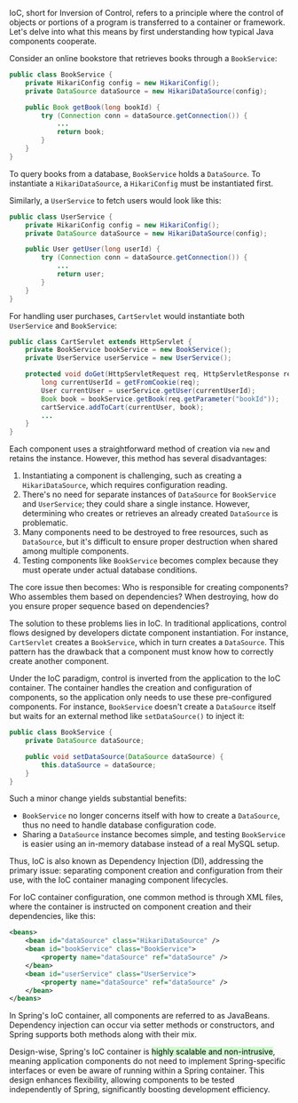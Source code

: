 IoC, short for Inversion of Control, refers to a principle where the control of objects or portions of a program is transferred to a container or framework. Let's delve into what this means by first understanding how typical Java components cooperate.

Consider an online bookstore that retrieves books through a `BookService`:

```java
public class BookService {
    private HikariConfig config = new HikariConfig();
    private DataSource dataSource = new HikariDataSource(config);

    public Book getBook(long bookId) {
        try (Connection conn = dataSource.getConnection()) {
            ...
            return book;
        }
    }
}
```

To query books from a database, `BookService` holds a `DataSource`. To instantiate a `HikariDataSource`, a `HikariConfig` must be instantiated first.

Similarly, a `UserService` to fetch users would look like this:

```java
public class UserService {
    private HikariConfig config = new HikariConfig();
    private DataSource dataSource = new HikariDataSource(config);

    public User getUser(long userId) {
        try (Connection conn = dataSource.getConnection()) {
            ...
            return user;
        }
    }
}
```

For handling user purchases, `CartServlet` would instantiate both `UserService` and `BookService`:

```java
public class CartServlet extends HttpServlet {
    private BookService bookService = new BookService();
    private UserService userService = new UserService();

    protected void doGet(HttpServletRequest req, HttpServletResponse resp) throws ServletException, IOException {
        long currentUserId = getFromCookie(req);
        User currentUser = userService.getUser(currentUserId);
        Book book = bookService.getBook(req.getParameter("bookId"));
        cartService.addToCart(currentUser, book);
        ...
    }
}
```

Each component uses a straightforward method of creation via `new` and retains the instance. However, this method has several disadvantages:

1. Instantiating a component is challenging, such as creating a `HikariDataSource`, which requires configuration reading.
2. There's no need for separate instances of `DataSource` for `BookService` and `UserService`; they could share a single instance. However, determining who creates or retrieves an already created `DataSource` is problematic.
3. Many components need to be destroyed to free resources, such as `DataSource`, but it's difficult to ensure proper destruction when shared among multiple components.
4. Testing components like `BookService` becomes complex because they must operate under actual database conditions.

The core issue then becomes: Who is responsible for creating components? Who assembles them based on dependencies? When destroying, how do you ensure proper sequence based on dependencies?

The solution to these problems lies in IoC. In traditional applications, control flows designed by developers dictate component instantiation. For instance, `CartServlet` creates a `BookService`, which in turn creates a `DataSource`. This pattern has the drawback that a component must know how to correctly create another component.

Under the IoC paradigm, control is inverted from the application to the IoC container. The container handles the creation and configuration of components, so the application only needs to use these pre-configured components. For instance, `BookService` doesn't create a `DataSource` itself but waits for an external method like `setDataSource()` to inject it:

```java
public class BookService {
    private DataSource dataSource;

    public void setDataSource(DataSource dataSource) {
        this.dataSource = dataSource;
    }
}
```

Such a minor change yields substantial benefits:

- `BookService` no longer concerns itself with how to create a `DataSource`, thus no need to handle database configuration code.
- Sharing a `DataSource` instance becomes simple, and testing `BookService` is easier using an in-memory database instead of a real MySQL setup.

Thus, IoC is also known as Dependency Injection (DI), addressing the primary issue: separating component creation and configuration from their use, with the IoC container managing component lifecycles.

For IoC container configuration, one common method is through XML files, where the container is instructed on component creation and their dependencies, like this:

```xml
<beans>
    <bean id="dataSource" class="HikariDataSource" />
    <bean id="bookService" class="BookService">
        <property name="dataSource" ref="dataSource" />
    </bean>
    <bean id="userService" class="UserService">
        <property name="dataSource" ref="dataSource" />
    </bean>
</beans>
```

In Spring's IoC container, all components are referred to as JavaBeans. Dependency injection can occur via setter methods or constructors, and Spring supports both methods along with their mix.

Design-wise, Spring's IoC container is <mark style="background: #BBFABBA6;">highly scalable and non-intrusive</mark>, meaning application components do not need to implement Spring-specific interfaces or even be aware of running within a Spring container. This design enhances flexibility, allowing components to be tested independently of Spring, significantly boosting development efficiency.